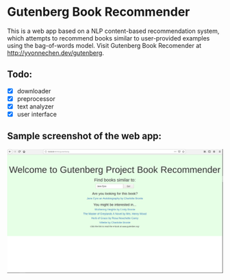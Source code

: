 # Gutenberg Book Recommender

This is a web app based on a NLP content-based recommendation system, which attempts to recommend books similar to user-provided examples using the bag-of-words model. Visit Gutenberg Book Recomender at http://yvonnechen.dev/gutenberg.

## Todo:
 - [x] downloader
 - [x] preprocessor
 - [x] text analyzer
 - [x] user interface
 
## Sample screenshot of the web app:
![alt text](https://github.com/YvonneChenCS/book-recommender/blob/master/Sample%20screenshot.png)
